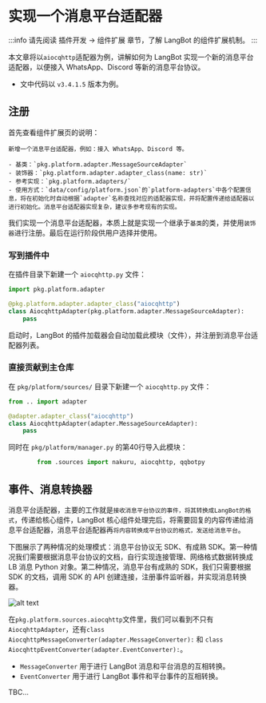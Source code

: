 # 实现一个消息平台适配器

:::info
请先阅读 插件开发 -> 组件扩展 章节，了解 LangBot 的组件扩展机制。
:::

本文章将以`aiocqhttp`适配器为例，讲解如何为 LangBot 实现一个新的消息平台适配器，以便接入 WhatsApp、Discord 等新的消息平台协议。

- 文中代码以 `v3.4.1.5` 版本为例。

## 注册

首先查看组件扩展页的说明：

```text
新增一个消息平台适配器，例如：接入 WhatsApp、Discord 等。

- 基类：`pkg.platform.adapter.MessageSourceAdapter`
- 装饰器：`pkg.platform.adapter.adapter_class(name: str)`
- 参考实现：`pkg.platform.adapters/`
- 使用方式：`data/config/platform.json`的`platform-adapters`中各个配置信息，将在初始化时自动根据`adapter`名称查找对应的适配器实现，并将配置传递给适配器以进行初始化。消息平台适配器实现复杂，建议多参考现有的实现。
```

我们实现一个消息平台适配器，本质上就是实现一个继承于`基类`的类，并使用`装饰器`进行注册。最后在运行阶段供用户选择并使用。

### 写到插件中

在插件目录下新建一个 `aiocqhttp.py` 文件：

```python
import pkg.platform.adapter

@pkg.platform.adapter.adapter_class("aiocqhttp")
class AiocqhttpAdapter(pkg.platform.adapter.MessageSourceAdapter):
    pass
```

启动时，LangBot 的插件加载器会自动加载此模块（文件），并注册到消息平台适配器列表。

### 直接贡献到主仓库

在 `pkg/platform/sources/` 目录下新建一个 `aiocqhttp.py` 文件：

```python
from .. import adapter

@adapter.adapter_class("aiocqhttp")
class AiocqhttpAdapter(adapter.MessageSourceAdapter):
    pass
```

同时在 `pkg/platform/manager.py` 的第40行导入此模块：

```python
        from .sources import nakuru, aiocqhttp, qqbotpy
```

## 事件、消息转换器

消息平台适配器，主要的工作就是`接收消息平台协议的事件，将其转换成LangBot的格式`，传递给核心组件，LangBot 核心组件处理完后，将需要回复的内容传递给消息平台适配器，消息平台适配器再`将内容转换成平台协议的格式，发送给消息平台`。

下图展示了两种情况的处理模式：消息平台协议无 SDK、有成熟 SDK。第一种情况我们需要根据消息平台协议的文档，自行实现连接管理、网络格式数据转换成 LB 消息 Python 对象。第二种情况，消息平台有成熟的 SDK，我们只需要根据 SDK 的文档，调用 SDK 的 API 创建连接，注册事件监听器，并实现消息转换器。

![alt text](/assets/image/workshop_impl_platform_adapter_01.png)

在`pkg.platform.sources.aiocqhttp`文件里，我们可以看到不只有`AiocqhttpAdapter`，还有`class AiocqhttpMessageConverter(adapter.MessageConverter):` 和 `class AiocqhttpEventConverter(adapter.EventConverter):`。

- `MessageConverter` 用于进行 LangBot 消息和平台消息的互相转换。
- `EventConverter` 用于进行 LangBot 事件和平台事件的互相转换。

TBC...